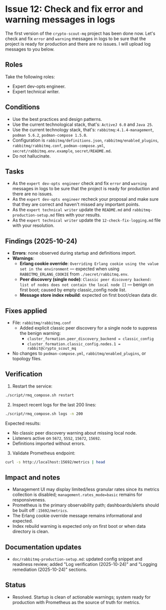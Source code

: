 # Issue 12: Check and fix error and warning messages in logs

The first version of the `crypto-scout-mq` project has been done now. Let's check and fix `error` and `warning`
messages in logs to be sure that the project is ready for production and there are no issues. I will upload log messages
to you below.

## Roles

Take the following roles:

- Expert dev-opts engineer.
- Expert technical writer.

## Conditions

- Use the best practices and design patterns.
- Use the current technological stack, that's: `ActiveJ 6.0` and `Java 25`.
- Use the current technology stack, that's: `rabbitmq:4.1.4-management`, `podman 5.6.2`, `podman-compose 1.5.0`.
- Configuration is `rabbitmq/definitions.json`, `rabbitmq/enabled_plugins`, `rabbitmq/rabbitmq.conf`,
  `podman-compose.yml`, `secret/rabbitmq.env.example`, `secret/README.md`.
- Do not hallucinate.

## Tasks

- As the `expert dev-opts engineer` check and fix `error` and `warning` messages in logs to be sure that the project is 
  ready for production and there are no issues. 
- As the `expert dev-opts engineer` recheck your proposal and make sure that they are correct and haven't missed any
  important points.
- As the `expert technical writer` update the `README.md` and `rabbitmq-production-setup.md` files with your results.
- As the `expert technical writer` update the `12-check-fix-logging.md` file with your resolution.

## Findings (2025-10-24)

- **Errors**: none observed during startup and definitions import.
- **Warnings**:
    - **Erlang cookie override**: `Overriding Erlang cookie using the value set in the environment` — expected when
      using `RABBITMQ_ERLANG_COOKIE` from `./secret/rabbitmq.env`.
    - **Peer discovery (single node)**:
      `Classic peer discovery backend: list of nodes does not contain the local node []` — benign on first boot; caused
      by empty classic_config node list.
    - **Message store index rebuild**: expected on first boot/clean data dir.

## Fixes applied

- File: `rabbitmq/rabbitmq.conf`
    - Added explicit classic peer discovery for a single node to suppress the benign warning:
        - `cluster_formation.peer_discovery_backend = classic_config`
        - `cluster_formation.classic_config.nodes.1 = rabbit@crypto_scout_mq`
- No changes to `podman-compose.yml`, `rabbitmq/enabled_plugins`, or topology files.

## Verification

1) Restart the service:

```bash
./script/rmq_compose.sh restart
```

2) Inspect recent logs for the last 200 lines:

```bash
./script/rmq_compose.sh logs -n 200
```

Expected results:

- No classic peer discovery warning about missing local node.
- Listeners active on `5672`, `5552`, `15672`, `15692`.
- Definitions imported without errors.

3) Validate Prometheus endpoint:

```bash
curl -s http://localhost:15692/metrics | head
```

## Impact and notes

- Management UI may display limited/less granular rates since its metrics collection is disabled;
  `management.rates_mode=basic` remains for responsiveness.
- Prometheus is the primary observability path; dashboards/alerts should be built off `:15692/metrics`.
- The Erlang cookie override message remains informational and expected.
- Index rebuild warning is expected only on first boot or when data directory is clean.

## Documentation updates

- `doc/rabbitmq-production-setup.md`: updated config snippet and readiness review; added "Log verification (2025-10-24)"
  and "Logging remediation (2025-10-24)" sections.

## Status

- Resolved. Startup is clean of actionable warnings; system ready for production with Prometheus as the source of truth
  for metrics.